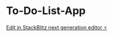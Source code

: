 # To-Do-List-App

[Edit in StackBlitz next generation editor ⚡️](https://stackblitz.com/~/github.com/Pooja-github06/To-Do-List-App)